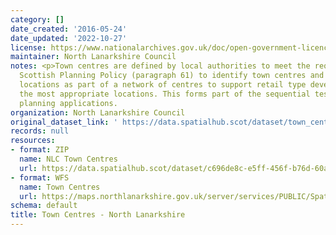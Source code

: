 ```yaml
---
category: []
date_created: '2016-05-24'
date_updated: '2022-10-27'
license: https://www.nationalarchives.gov.uk/doc/open-government-licence/version/3/
maintainer: North Lanarkshire Council
notes: <p>Town centres are defined by local authorities to meet the requirement of
  Scottish Planning Policy (paragraph 61) to identify town centres and other retail
  locations as part of a network of centres to support retail type development in
  the most appropriate locations. This forms part of the sequential test in assessing
  planning applications.                                                                                                                                                                                                                                                                                                                                                                                                                                                                                                                                                                                                                                                                                                                                                                                                                                                                                                                                                                                                                                                                                                                                                                                                                                                                                                                                                                                                                                                                                                                                                                                                                                                                                                                      </p>
organization: North Lanarkshire Council
original_dataset_link: ' https://data.spatialhub.scot/dataset/town_centres-nl'
records: null
resources:
- format: ZIP
  name: NLC Town Centres
  url: https://data.spatialhub.scot/dataset/c696de8c-e5ff-456f-b76d-60aa8f488e55/resource/190bd842-14bd-4dfc-adeb-220145e0c242/download/nlc-town-centres.zip
- format: WFS
  name: Town Centres
  url: https://maps.northlanarkshire.gov.uk/server/services/PUBLIC/SpatialHubLayers/MapServer/WFSServer
schema: default
title: Town Centres - North Lanarkshire
---
```

